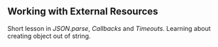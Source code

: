 ## Working with External Resources

Short lesson in _JSON.parse_, _Callbacks_ and _Timeouts_. Learning about creating object out of string.